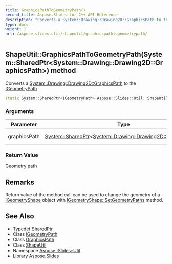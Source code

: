 ```yaml
---
title: GraphicsPathToGeometryPath()
second_title: Aspose.Slides for C++ API Reference
description: "Converts a System::Drawing::Drawing2D::GraphicsPath to the IGeometryPath"
type: docs
weight: 1
url: /aspose.slides.util/shapeutil/graphicspathtogeometrypath/
---
```

## ShapeUtil::GraphicsPathToGeometryPath(System::SharedPtr\<System::Drawing::Drawing2D::GraphicsPath\>) method


Converts a [System::Drawing::Drawing2D::GraphicsPath](../../../system.drawing.drawing2d/graphicspath/) to the [IGeometryPath](../../../aspose.slides/igeometrypath/)

```cpp
static System::SharedPtr<IGeometryPath> Aspose::Slides::Util::ShapeUtil::GraphicsPathToGeometryPath(System::SharedPtr<System::Drawing::Drawing2D::GraphicsPath> graphicsPath)
```


### Arguments

| Parameter | Type | Description |
| --- | --- | --- |
| graphicsPath | [System::SharedPtr](../../../system/sharedptr/)\<[System::Drawing::Drawing2D::GraphicsPath](../../../system.drawing.drawing2d/graphicspath/)\> | Graphics path |

### Return Value

Geometry path
## Remarks


Return value of the method call can be used to change the geometry of a [IGeometryShape](../../../aspose.slides/igeometryshape/) object with [IGeometryShape::SetGeometryPaths](../../../aspose.slides/igeometryshape/setgeometrypaths/) method. 

## See Also

* Typedef [SharedPtr](../../../system/sharedptr/)
* Class [IGeometryPath](../../../aspose.slides/igeometrypath/)
* Class [GraphicsPath](../../../system.drawing.drawing2d/graphicspath/)
* Class [ShapeUtil](../)
* Namespace [Aspose::Slides::Util](../../)
* Library [Aspose.Slides](../../../)